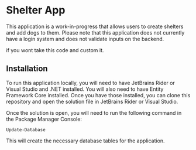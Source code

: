 <h1>Shelter App</h1>

<p>This application is a work-in-progress that allows users to create shelters and add dogs to them. Please note that this application does not currently have a login system and does not validate inputs on the backend.</p>

if you wont take this code and custom it.

<h2>Installation</h2>

To run this application locally, you will need to have JetBrains Rider or Visual Studio and .NET installed. You will also need to have Entity Framework Core installed. Once you have those installed, you can clone this repository and open the solution file in JetBrains Rider or Visual Studio.
  
Once the solution is open, you will need to run the following command in the Package Manager Console:

<code>Update-Database</code>

This will create the necessary database tables for the application.





